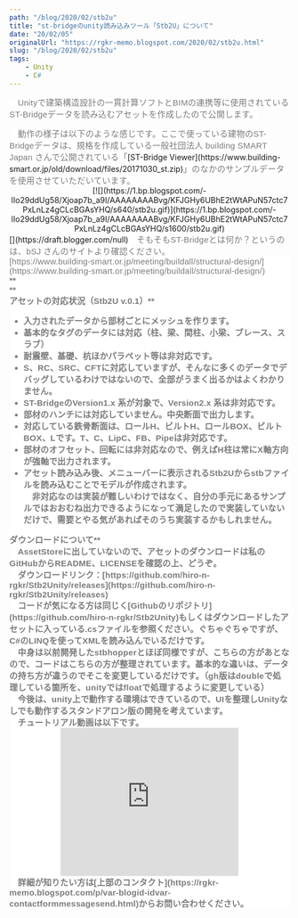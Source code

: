 ```yaml
---
path: "/blog/2020/02/stb2u"
title: "st-bridgeのunity読み込みツール「Stb2U」について"
date: "20/02/05"
originalUrl: "https://rgkr-memo.blogspot.com/2020/02/stb2u.html"
slug: "/blog/2020/02/stb2u"
tags:
    - Unity
    - C#
---
```

<span style="background-color: white; color: #7b7b7b; font-family: sans-serif; font-size: 15px; letter-spacing: 0.21px;">　Unityで建築構造設計の一貫計算ソフトとBIMの連携等に使用されているST-Bridgeデータを読み込むアセットを作成したので公開します。</span>  
<div class="separator" style="clear: both; text-align: left;"><span style="background-color: white; color: #7b7b7b; font-family: sans-serif; font-size: 15px; letter-spacing: 0.21px;">　動作の様子は以下のような感じです。ここで使っている建物のST-Bridgeデータは、規格を作成している一般社団法人 building SMART Japan さんで公開されている「</span>[ST-Bridge Viewer](https://www.building-smart.or.jp/old/download/files/20171030_st.zip)<span style="background-color: white; color: #7b7b7b; font-family: sans-serif; font-size: 15px; letter-spacing: 0.21px;">」のなかのサンプルデータを使用させていただいています。</span></div><div class="separator" style="clear: both; text-align: left;"><span style="background-color: white; color: #7b7b7b; font-family: sans-serif; font-size: 15px; letter-spacing: 0.21px;">  
</span></div><div class="separator" style="clear: both; text-align: center;">[![](https://1.bp.blogspot.com/-IIo29ddUg58/Xjoap7b_a9I/AAAAAAAABvg/KFJGHy6UBhE2tWtAPuN57ctc7PxLnLz4gCLcBGAsYHQ/s640/stb2u.gif)](https://1.bp.blogspot.com/-IIo29ddUg58/Xjoap7b_a9I/AAAAAAAABvg/KFJGHy6UBhE2tWtAPuN57ctc7PxLnLz4gCLcBGAsYHQ/s1600/stb2u.gif)</div>  
<div class="separator" style="background-color: white; box-sizing: border-box; clear: both; color: #7b7b7b; font-family: sans-serif; font-size: 15px; letter-spacing: 0.21px; text-align: center;"></div><div class="separator" style="background-color: white; box-sizing: border-box; clear: both; color: #7b7b7b; font-family: sans-serif; font-size: 15px; letter-spacing: 0.21px; text-align: center;">  
</div>  
[](https://draft.blogger.com/null)<span style="background-color: white; color: #7b7b7b; font-family: sans-serif; font-size: 15px; letter-spacing: 0.21px;">　そもそもST-Bridgeとは何か？というのは、bSJ さんのサイトより確認ください。</span>  
<div style="background-color: white; box-sizing: border-box; color: #7b7b7b; font-family: sans-serif; font-size: 15px; letter-spacing: 0.21px;">[https://www.building-smart.or.jp/meeting/buildall/structural-design/](https://www.building-smart.or.jp/meeting/buildall/structural-design/)</div><div style="background-color: white; box-sizing: border-box; color: #7b7b7b; font-family: sans-serif; font-size: 15px;"><div style="box-sizing: border-box; letter-spacing: 0.21px;"><b style="box-sizing: border-box;">  
**</b></div><div style="box-sizing: border-box; letter-spacing: 0.21px;"><b style="box-sizing: border-box;">  
**</b></div><div style="box-sizing: border-box;"><b style="box-sizing: border-box; letter-spacing: 0.21px;">アセットの対応状況（Stb2U v.0.1）**  
<div style="box-sizing: border-box;">

*   入力されたデータから部材ごとにメッシュを作ります。
*   基本的なタグのデータには対応（柱、梁、間柱、小梁、ブレース、スラブ）
*   耐震壁、基礎、杭ほかパラペット等は非対応です。
*   S、RC、SRC、CFTに対応していますが、そんなに多くのデータでデバッグしているわけではないので、全部がうまく出るかはよくわかりません。
*   ST-BridgeのVersion1.x 系が対象で、Version2.x 系は非対応です。
*   部材のハンチには対応していません。中央断面で出力します。
*   対応している鉄骨断面は、ロールH、ビルトH、ロールBOX、ビルトBOX、Lです。T、C、LipC、FB、Pipeは非対応です。
*   部材のオフセット、回転には非対応なので、例えばH柱は常にX軸方向が強軸で出力されます。
*   アセット読み込み後、メニューバーに表示されるStb2Uからstbファイルを読み込むことでモデルが作成されます。<div style="box-sizing: border-box; letter-spacing: 0.21px;">　非対応なのは実装が難しいわけではなく、自分の手元にあるサンプルではおおむね出力できるようになって満足したので実装していないだけで、需要とやる気があればそのうち実装するかもしれません。</div><div style="box-sizing: border-box; letter-spacing: 0.21px;">  
</div><div style="box-sizing: border-box; letter-spacing: 0.21px;"><b style="box-sizing: border-box;">ダウンロードについて**</b></div><div style="box-sizing: border-box; letter-spacing: 0.21px;">　AssetStoreに出していないので、アセットのダウンロードは私のGitHubからREADME、LICENSEを確認の上、どうぞ。 </div><div style="box-sizing: border-box; letter-spacing: 0.21px;">　ダウンロードリンク：[https://github.com/hiro-n-rgkr/Stb2Unity/releases](https://github.com/hiro-n-rgkr/Stb2Unity/releases)</div><div style="box-sizing: border-box; letter-spacing: 0.21px;">  
</div><div style="box-sizing: border-box; letter-spacing: 0.21px;">　コードが気になる方は同じく[Githubのリポジトリ](https://github.com/hiro-n-rgkr/Stb2Unity)もしくはダウンロードしたアセットに入っている.csファイルを参照ください。ぐちゃぐちゃですが、C#のLINQを使ってXMLを読み込んでいるだけです。</div><div style="box-sizing: border-box; letter-spacing: 0.21px;"><span style="letter-spacing: 0.3px;">　中身は以前開発したstbhopperとほぼ同様ですが、こちらの方があとなので、コードはこちらの方が整理されています。基本的な違いは、データの持ち方が違うのでそこを変更しているだけです。（gh版はdoubleで処理している箇所を、unityではfloatで処理するように変更している）</span></div><div style="box-sizing: border-box; letter-spacing: 0.21px;">　今後は、unity上で動作する環境はできているので、UIを整理しUnityなしでも動作するスタンドアロン版の開発を考えています。</div><div style="box-sizing: border-box; letter-spacing: 0.21px;">　チュートリアル動画は以下です。</div><div class="separator" style="clear: both; text-align: center;"><iframe width="320" height="266" class="YOUTUBE-iframe-video" data-thumbnail-src="https://i.ytimg.com/vi/xNscdeOBYWg/0.jpg" src="https://www.youtube.com/embed/xNscdeOBYWg?feature=player_embedded" frameborder="0" allowfullscreen=""></iframe></div><div class="separator" style="box-sizing: border-box; clear: both; letter-spacing: 0.21px; text-align: center;">  
</div><div class="separator" style="box-sizing: border-box; clear: both; letter-spacing: 0.21px;">　詳細が知りたい方は[上部のコンタクト](https://rgkr-memo.blogspot.com/p/var-blogid-idvar-contactformmessagesend.html)からお問い合わせください。</div></div></b></div></div>